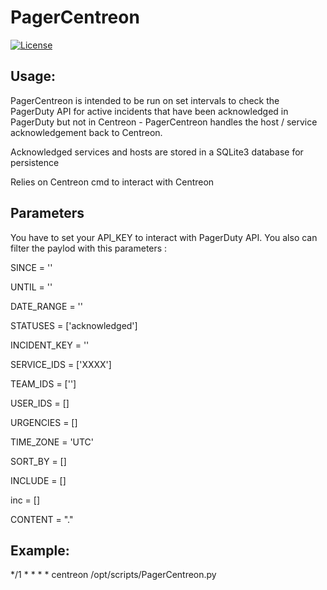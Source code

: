 # PagerCentreon
[![License](https://img.shields.io/pypi/l/supervisor-alert.svg)](https://github.com/Drbmk/supervisor-pushbullet/blob/master/LICENSE)

## Usage:

PagerCentreon is intended to be run on set intervals to check the PagerDuty API
for active incidents that have been acknowledged in PagerDuty but not in Centreon -
PagerCentreon handles the host / service acknowledgement back to Centreon.

Acknowledged services and hosts are stored in a SQLite3 database for persistence 

Relies on Centreon cmd to interact with Centreon

## Parameters 

You have to set your API_KEY to interact with PagerDuty API.
You also can filter the paylod with this parameters :

SINCE = ''

UNTIL = ''

DATE_RANGE = ''

STATUSES = ['acknowledged']

INCIDENT_KEY = ''

SERVICE_IDS = ['XXXX']

TEAM_IDS = ['']

USER_IDS = []

URGENCIES = []

TIME_ZONE = 'UTC'

SORT_BY = []

INCLUDE = []

inc = []


CONTENT = "."

## Example:

*/1 * * * * centreon /opt/scripts/PagerCentreon.py

